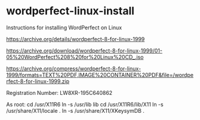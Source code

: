 # wordperfect-linux-install
Instructions for installing WordPerfect on Linux

https://archive.org/details/wordperfect-8-for-linux-1999

https://archive.org/download/wordperfect-8-for-linux-1999/01-05%20WordPerfect%208%20for%20Linux%20CD_.iso

https://archive.org/compress/wordperfect-8-for-linux-1999/formats=TEXT%20PDF,IMAGE%20CONTAINER%20PDF&file=/wordperfect-8-for-linux-1999.zip

Registration Number: LW8XR-195C640862

As root:
cd /usr/X11R6
ln -s /usr/lib  lib
cd /usr/X11R6/lib/X11
ln -s /usr/share/X11/locale .
ln -s /usr/share/X11/XKeysymDB .
